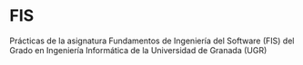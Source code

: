 # FIS
Prácticas de la asignatura Fundamentos de Ingeniería del Software (FIS) del Grado en Ingeniería Informática de la Universidad de Granada (UGR)